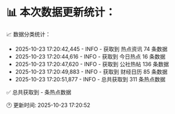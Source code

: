 📊 本次数据更新统计：
==========================

📈 数据分类统计：
- 2025-10-23 17:20:42,445 - INFO - 获取到 热点资讯 74 条数据
- 2025-10-23 17:20:44,616 - INFO - 获取到 今日热点 16 条数据
- 2025-10-23 17:20:47,620 - INFO - 获取到 公社热帖 136 条数据
- 2025-10-23 17:20:49,883 - INFO - 获取到 财经日历 85 条数据
- 2025-10-23 17:20:51,877 - INFO - 总共获取到 311 条热点数据

✅ 总共获取到 - 条热点数据

🕐 更新时间: 2025-10-23 17:20:52
